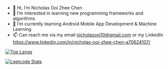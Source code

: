 - 👋 Hi, I’m Nicholas Ooi Zhee Chen
- 👀 I’m interested in learning new programming frameworks and algorithms
- 🌱 I’m currently learning Android Mobile App Development & Machine Learning
- 📫 Can reach me via my email nicholasooi10@gmail.com or my LinkedIn https://www.linkedin.com/in/nicholas-ooi-zhee-chen-a70624107/

[![Top Langs](https://github-readme-stats.vercel.app/api/top-langs/?username=nickyui99)](https://github.com/anuraghazra/github-readme-stats)

[![Leetcode Stats](https://leetcard.jacoblin.cool/JacobLinCool)](https://leetcode.com/nicholasooi10)

<!---
nickyui99/nickyui99 is a ✨ special ✨ repository because its `README.md` (this file) appears on your GitHub profile.
You can click the Preview link to take a look at your changes.
--->
